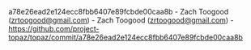 a78e26ead2e124ecc8fbb6407e89fcbde00caa8b - Zach Toogood (zrtoogood@gmail.com) - Zach Toogood (zrtoogood@gmail.com) - https://github.com/project-topaz/topaz/commit/a78e26ead2e124ecc8fbb6407e89fcbde00caa8b
